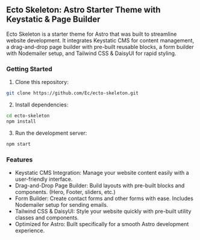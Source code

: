 ## Ecto Skeleton: Astro Starter Theme with Keystatic & Page Builder

Ecto Skeleton is a starter theme for Astro that was built to streamline website development. It integrates Keystatic CMS for content management, a drag-and-drop page builder with pre-built reusable blocks, a form builder with Nodemailer setup, and Tailwind CSS & DaisyUI for rapid styling.

### Getting Started

1. Clone this repository:

```sh 
git clone https://github.com/Ec/ecto-skeleton.git
```

2. Install dependencies:
```sh
cd ecto-skeleton
npm install
```

3. Run the development server:
```sh
npm start
```

### Features

- Keystatic CMS Integration: Manage your website content easily with a user-friendly interface.
- Drag-and-Drop Page Builder: Build layouts with pre-built blocks and components. (Hero, Footer, sliders, etc.)
- Form Builder: Create contact forms and other forms with ease. Includes Nodemailer setup for sending emails.
- Tailwind CSS & DaisyUI: Style your website quickly with pre-built utility classes and components.
- Optimized for Astro: Built specifically for a smooth Astro development experience.

